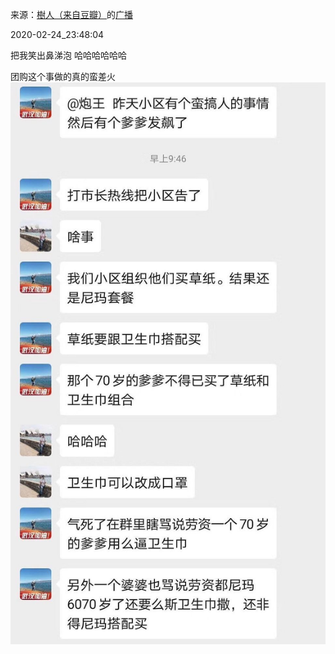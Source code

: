 来源：[樹人（来自豆瓣）](https://www.douban.com/people/49916900/)的[广播](https://www.douban.com/people/49916900/status/2831607747/#comments)


2020-02-24_23:48:04


把我笑出鼻涕泡 哈哈哈哈哈哈 

团购这个事做的真的蛮差火
![](./pic/2020-02-24_23:48:04-樹人的广播1.jpg)  

